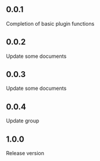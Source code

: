 ## 0.0.1

Completion of basic plugin functions

## 0.0.2

Update some documents

## 0.0.3

Update some documents

## 0.0.4

Update group

## 1.0.0

Release version